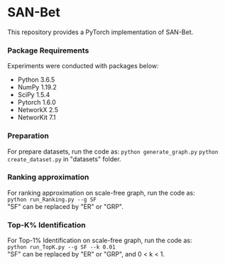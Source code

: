 # SAN-Bet
This repository provides a PyTorch implementation of SAN-Bet.

### Package Requirements
Experiments were conducted with packages below:
* Python 3.6.5
* NumPy 1.19.2
* SciPy 1.5.4
* Pytorch 1.6.0
* NetworkX 2.5
* NetworKit 7.1

### Preparation
For prepare datasets, run the code as:
`python generate_graph.py`
`python create_dataset.py`
in "datasets" folder.

### Ranking approximation
For ranking approximation on scale-free graph, run the code as:  
`python run_Ranking.py --g SF`  
"SF" can be replaced by "ER" or "GRP".

### Top-K% Identification
For Top-1% Identification on scale-free graph, run the code as:  
`python run_TopK.py --g SF --k 0.01`  
"SF" can be replaced by "ER" or "GRP", and 0 < k < 1.
